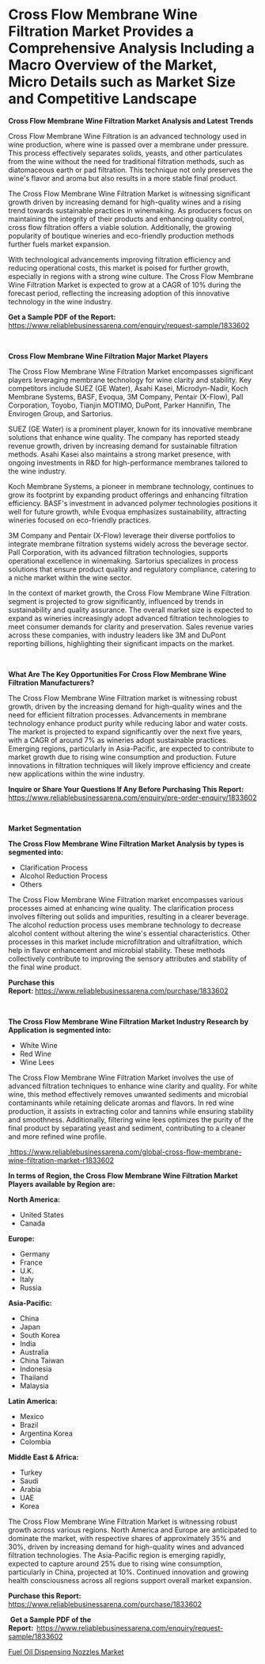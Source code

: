 <p><h1>Cross Flow Membrane Wine Filtration Market Provides a Comprehensive Analysis Including a Macro Overview of the Market, Micro Details such as Market Size and Competitive Landscape</h1></p><p><strong>Cross Flow Membrane Wine Filtration Market Analysis and Latest Trends</strong></p>
<p><p>Cross Flow Membrane Wine Filtration is an advanced technology used in wine production, where wine is passed over a membrane under pressure. This process effectively separates solids, yeasts, and other particulates from the wine without the need for traditional filtration methods, such as diatomaceous earth or pad filtration. This technique not only preserves the wine's flavor and aroma but also results in a more stable final product.</p><p>The Cross Flow Membrane Wine Filtration Market is witnessing significant growth driven by increasing demand for high-quality wines and a rising trend towards sustainable practices in winemaking. As producers focus on maintaining the integrity of their products and enhancing quality control, cross flow filtration offers a viable solution. Additionally, the growing popularity of boutique wineries and eco-friendly production methods further fuels market expansion.</p><p>With technological advancements improving filtration efficiency and reducing operational costs, this market is poised for further growth, especially in regions with a strong wine culture. The Cross Flow Membrane Wine Filtration Market is expected to grow at a CAGR of 10% during the forecast period, reflecting the increasing adoption of this innovative technology in the wine industry.</p></p>
<p><strong>Get a Sample PDF of the Report:&nbsp;</strong> <a href="https://www.reliablebusinessarena.com/enquiry/request-sample/1833602?utm_campaign=1871&utm_medium=2&utm_source=Github&utm_content=ia&utm_term=01012025&utm_id=cross-flow-membrane-wine-filtration">https://www.reliablebusinessarena.com/enquiry/request-sample/1833602</a></p>
<p>&nbsp;</p>
<p><strong>Cross Flow Membrane Wine Filtration Major Market Players</strong></p>
<p><p>The Cross Flow Membrane Wine Filtration Market encompasses significant players leveraging membrane technology for wine clarity and stability. Key competitors include SUEZ (GE Water), Asahi Kasei, Microdyn-Nadir, Koch Membrane Systems, BASF, Evoqua, 3M Company, Pentair (X-Flow), Pall Corporation, Toyobo, Tianjin MOTIMO, DuPont, Parker Hannifin, The Envirogen Group, and Sartorius.</p><p>SUEZ (GE Water) is a prominent player, known for its innovative membrane solutions that enhance wine quality. The company has reported steady revenue growth, driven by increasing demand for sustainable filtration methods. Asahi Kasei also maintains a strong market presence, with ongoing investments in R&D for high-performance membranes tailored to the wine industry.</p><p>Koch Membrane Systems, a pioneer in membrane technology, continues to grow its footprint by expanding product offerings and enhancing filtration efficiency. BASF's investment in advanced polymer technologies positions it well for future growth, while Evoqua emphasizes sustainability, attracting wineries focused on eco-friendly practices. </p><p>3M Company and Pentair (X-Flow) leverage their diverse portfolios to integrate membrane filtration systems widely across the beverage sector. Pall Corporation, with its advanced filtration technologies, supports operational excellence in winemaking. Sartorius specializes in process solutions that ensure product quality and regulatory compliance, catering to a niche market within the wine sector.</p><p>In the context of market growth, the Cross Flow Membrane Wine Filtration segment is projected to grow significantly, influenced by trends in sustainability and quality assurance. The overall market size is expected to expand as wineries increasingly adopt advanced filtration technologies to meet consumer demands for clarity and preservation. Sales revenue varies across these companies, with industry leaders like 3M and DuPont reporting billions, highlighting their significant impacts on the market.</p></p>
<p>&nbsp;</p>
<p><strong>What Are The Key Opportunities For Cross Flow Membrane Wine Filtration Manufacturers?</strong></p>
<p><p>The Cross Flow Membrane Wine Filtration market is witnessing robust growth, driven by the increasing demand for high-quality wines and the need for efficient filtration processes. Advancements in membrane technology enhance product purity while reducing labor and water costs. The market is projected to expand significantly over the next five years, with a CAGR of around 7% as wineries adopt sustainable practices. Emerging regions, particularly in Asia-Pacific, are expected to contribute to market growth due to rising wine consumption and production. Future innovations in filtration techniques will likely improve efficiency and create new applications within the wine industry.</p></p>
<p><strong>Inquire or Share Your Questions If Any Before Purchasing This Report:</strong> <a href="https://www.reliablebusinessarena.com/enquiry/pre-order-enquiry/1833602?utm_campaign=1871&utm_medium=2&utm_source=Github&utm_content=ia&utm_term=01012025&utm_id=cross-flow-membrane-wine-filtration">https://www.reliablebusinessarena.com/enquiry/pre-order-enquiry/1833602</a></p>
<p>&nbsp;</p>
<p><strong>Market Segmentation</strong></p>
<p><strong>The Cross Flow Membrane Wine Filtration Market Analysis by types is segmented into:</strong></p>
<p><ul><li>Clarification Process</li><li>Alcohol Reduction Process</li><li>Others</li></ul></p>
<p><p>The Cross Flow Membrane Wine Filtration market encompasses various processes aimed at enhancing wine quality. The clarification process involves filtering out solids and impurities, resulting in a clearer beverage. The alcohol reduction process uses membrane technology to decrease alcohol content without altering the wine's essential characteristics. Other processes in this market include microfiltration and ultrafiltration, which help in flavor enhancement and microbial stability. These methods collectively contribute to improving the sensory attributes and stability of the final wine product.</p></p>
<p><strong>Purchase this Report:&nbsp;</strong><a href="https://www.reliablebusinessarena.com/purchase/1833602?utm_campaign=1871&utm_medium=2&utm_source=Github&utm_content=ia&utm_term=01012025&utm_id=cross-flow-membrane-wine-filtration">https://www.reliablebusinessarena.com/purchase/1833602</a></p>
<p>&nbsp;</p>
<p><strong>The Cross Flow Membrane Wine Filtration Market Industry Research by Application is segmented into:</strong></p>
<p><ul><li>White Wine</li><li>Red Wine</li><li>Wine Lees</li></ul></p>
<p><p>The Cross Flow Membrane Wine Filtration Market involves the use of advanced filtration techniques to enhance wine clarity and quality. For white wine, this method effectively removes unwanted sediments and microbial contaminants while retaining delicate aromas and flavors. In red wine production, it assists in extracting color and tannins while ensuring stability and smoothness. Additionally, filtering wine lees optimizes the purity of the final product by separating yeast and sediment, contributing to a cleaner and more refined wine profile.</p></p>
<p><a href="https://www.reliablebusinessarena.com/global-cross-flow-membrane-wine-filtration-market-r1833602?utm_campaign=1871&utm_medium=2&utm_source=Github&utm_content=ia&utm_term=01012025&utm_id=cross-flow-membrane-wine-filtration">&nbsp;https://www.reliablebusinessarena.com/global-cross-flow-membrane-wine-filtration-market-r1833602</a></p>
<p><strong>In terms of Region, the Cross Flow Membrane Wine Filtration Market Players available by Region are:</strong></p>
<p>
    <p> <strong> North America: </strong>
        <ul>
            <li>United States</li>
            <li>Canada</li>
        </ul>
        </p> 
    <p> <strong> Europe: </strong>
        <ul>
            <li>Germany</li>
            <li>France</li>
            <li>U.K.</li>
            <li>Italy</li>
            <li>Russia</li>
        </ul>
        </p> 
    <p> <strong> Asia-Pacific: </strong>
        <ul>
            <li>China</li>
            <li>Japan</li>
            <li>South Korea</li>
            <li>India</li>
            <li>Australia</li>
            <li>China Taiwan</li>
            <li>Indonesia</li>
            <li>Thailand</li>
            <li>Malaysia</li>
        </ul>
        </p> 
    <p> <strong> Latin America: </strong>
        <ul>
            <li>Mexico</li>
            <li>Brazil</li>
            <li>Argentina Korea</li>
            <li>Colombia</li>
        </ul>
        </p> 
    <p> <strong> Middle East & Africa: </strong>
        <ul>
            <li>Turkey</li>
            <li>Saudi</li>
            <li>Arabia</li>
            <li>UAE</li>
            <li>Korea</li>
        </ul>
    </p>
    </p>
<p><p>The Cross Flow Membrane Wine Filtration Market is witnessing robust growth across various regions. North America and Europe are anticipated to dominate the market, with respective shares of approximately 35% and 30%, driven by increasing demand for high-quality wines and advanced filtration technologies. The Asia-Pacific region is emerging rapidly, expected to capture around 25% due to rising wine consumption, particularly in China, projected at 10%. Continued innovation and growing health consciousness across all regions support overall market expansion.</p></p>
<p><strong>Purchase this Report: </strong><a href="https://www.reliablebusinessarena.com/purchase/1833602?utm_campaign=1871&utm_medium=2&utm_source=Github&utm_content=ia&utm_term=01012025&utm_id=cross-flow-membrane-wine-filtration">https://www.reliablebusinessarena.com/purchase/1833602</a></p>
<p>&nbsp;<strong>Get a Sample PDF of the Report:&nbsp;&nbsp;</strong><a href="https://www.reliablebusinessarena.com/enquiry/request-sample/1833602?utm_campaign=1871&utm_medium=2&utm_source=Github&utm_content=ia&utm_term=01012025&utm_id=cross-flow-membrane-wine-filtration">https://www.reliablebusinessarena.com/enquiry/request-sample/1833602</a></p>
<p><strong></strong></p>
<p><p><a href="https://github.com/marloy8/Market-Research-Report-List-6/blob/main/fuel-oil-dispensing-nozzles-market.md?utm_campaign=1871&utm_medium=2&utm_source=Github&utm_content=ia&utm_term=01012025&utm_id=cross-flow-membrane-wine-filtration">Fuel Oil Dispensing Nozzles Market</a></p></p>